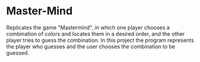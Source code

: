 # Master-Mind
Replicates the game "Mastermind", in which one player chooses a combination of colors and locates them in a desired order, and the other player tries to guess  the combination. In this project the program represents the player who guesses and the user chooses the combination to be guessed. 
